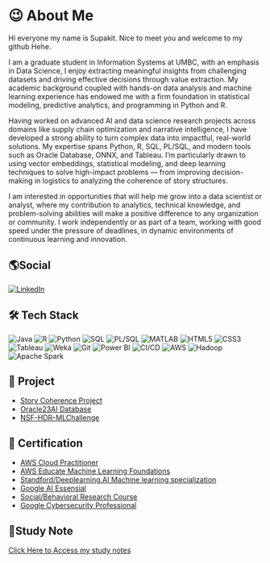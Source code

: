 
<h1>😉 About Me </h1>
Hi everyone my name is Supakit. Nice to meet you and welcome to my github Hehe.

I am a graduate student in Information Systems at UMBC, with an emphasis in Data Science, I enjoy extracting meaningful insights from challenging datasets and driving effective decisions through value extraction. My academic background coupled with hands-on data analysis and machine learning experience has endowed me with a firm foundation in statistical modeling, predictive analytics, and programming in Python and R.

Having worked on advanced AI and data science research projects across domains like supply chain optimization and narrative intelligence, I have developed a strong ability to turn complex data into impactful, real-world solutions. My expertise spans Python, R, SQL, PL/SQL, and modern tools such as Oracle Database, ONNX, and Tableau. I’m particularly drawn to using vector embeddings, statistical modeling, and deep learning techniques to solve high-impact problems — from improving decision-making in logistics to analyzing the coherence of story structures.

I am interested in opportunities that will help me grow into a data scientist or analyst, where my contribution to analytics, technical knowledge, and problem-solving abilities will make a positive difference to any organization or community. I work independently or as part of a team, working with good speed under the pressure of deadlines, in dynamic environments of continuous learning and innovation.

<h2>🌎Social </h2>

[![LinkedIn](https://img.shields.io/badge/LinkedIn-0077B5?style=for-the-badge&logo=linkedin&logoColor=white)](https://www.linkedin.com/in/supakitboonsongprasert)

## 🛠️ Tech Stack 


![Java](https://img.shields.io/badge/Java-ED8B00?style=flat&logo=java&logoColor=white)
![R](https://img.shields.io/badge/R-276DC3?style=flat&logo=r&logoColor=white)
![Python](https://img.shields.io/badge/Python-3776AB?style=flat&logo=python&logoColor=white)
![SQL](https://img.shields.io/badge/SQL-336791?style=flat&logo=mysql&logoColor=white)
![PL/SQL](https://img.shields.io/badge/PL--SQL-F80000?style=flat&logo=oracle&logoColor=white)
![MATLAB](https://img.shields.io/badge/MATLAB-0076A8?style=flat&logo=mathworks&logoColor=white)
![HTML5](https://img.shields.io/badge/HTML5-E34F26?style=flat&logo=html5&logoColor=white)
![CSS3](https://img.shields.io/badge/CSS3-1572B6?style=flat&logo=css3&logoColor=white)
![Tableau](https://img.shields.io/badge/Tableau-E97627?style=flat&logo=tableau&logoColor=white)
![Weka](https://img.shields.io/badge/Weka-FFC20E?style=flat&logo=dataiku&logoColor=black)
![Git](https://img.shields.io/badge/Git-F05032?style=flat&logo=git&logoColor=white)
![Power BI](https://img.shields.io/badge/PowerBI-F2C811?style=flat&logo=powerbi&logoColor=black)
![CI/CD](https://img.shields.io/badge/CI%2FCD-0A0A0A?style=flat&logo=githubactions&logoColor=white)
![AWS](https://img.shields.io/badge/AWS-232F3E?style=flat&logo=amazonaws&logoColor=white)
![Hadoop](https://img.shields.io/badge/Hadoop-66CCFF?style=flat&logo=apachehadoop&logoColor=black)
![Apache Spark](https://img.shields.io/badge/Apache_Spark-E25A1C?style=flat&logo=apachespark&logoColor=white)



<h2>💾 Project </h2>

- [Story Coherence Project](https://github.com/supakitboon/StoryCoherence.git) 
- [Oracle23AI Database](https://github.com/AswinKumar1/Vector_database_Oracle_23ai.git)
- [NSF-HDR-MLChallenge](https://github.com/supakitboon/NSF-HDR-MLChallenge)


<h2>📃 Certification</h2>

- [AWS Cloud Practitioner](https://www.credly.com/badges/df8c1424-eaea-45b5-9524-8d4e5ee8f15f/public_url)
- [AWS Educate Machine Learning Foundations](https://www.credly.com/badges/e00fb1df-1b84-46e7-8b95-8b6860800eeb/linked_in_profile)
- [Standford/Deeplearning.AI Machine learning specialization](https://www.coursera.org/account/accomplishments/specialization/FCG2OG0KX1IV)
- [Google AI Essensial](https://www.coursera.org/account/accomplishments/verify/ZTUH9O8W1A12)
- [Social/Behavioral Research Course](https://www.citiprogram.org/verify/?wc68206c5-155d-449b-935d-9168db4032fe-66105481)
- [Google Cybersecurity Professional](https://www.coursera.org/account/accomplishments/professional-cert/3S2KPZ6RQU5B)

## 📙Study Note 
[Click Here to Access my study notes](https://github.com/supakitboon/Study-note.git)




